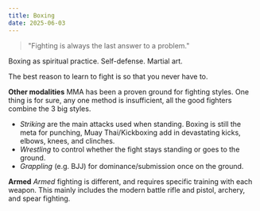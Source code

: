 ```yaml
---
title: Boxing
date: 2025-06-03
---
```

> "Fighting is always the last answer to a problem."

Boxing as spiritual practice. Self-defense. Martial art.

The best reason to learn to fight is so that you never have to.

**Other modalities**
MMA has been a proven ground for fighting styles. One thing is for sure, any one method is insufficient, all the good fighters combine the 3 big styles.
- *Striking* are the main attacks used when standing. Boxing is still the meta for punching, Muay Thai/Kickboxing add in devastating kicks, elbows, knees, and clinches.
- *Wrestling* to control whether the fight stays standing or goes to the ground.
- *Grappling* (e.g. BJJ) for dominance/submission once on the ground.

**Armed**
*Armed* fighting is different, and requires specific training with each weapon. This mainly includes the modern battle rifle and pistol, archery, and spear fighting.

